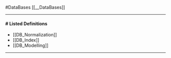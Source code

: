 #DataBases 
[[__DataBases]]

---
#### # Listed Definitions
- [[DB_Normalization]]
- [[DB_Index]]
- [[DB_Modelling]]
---

